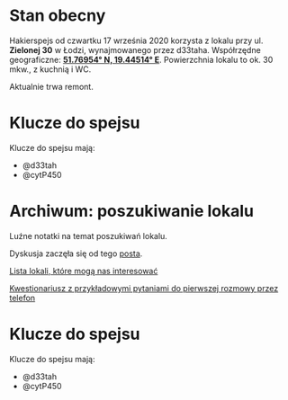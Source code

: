 # Stan obecny

Hakierspejs od czwartku 17 września 2020 korzysta z lokalu przy ul. **Zielonej 30** w Łodzi, wynajmowanego przez d33taha. Współrzędne geograficzne: [**51.76954° N, 19.44514° E**](https://www.openstreetmap.org/#map=19/51.76950/19.44489). Powierzchnia lokalu to ok. 30 mkw., z kuchnią i WC.

Aktualnie trwa remont.

# Klucze do spejsu

Klucze do spejsu mają:

* @d33tah
* @cytP450

# Archiwum: poszukiwanie lokalu

Luźne notatki na temat poszukiwań lokalu.

Dyskusja zaczęła się od tego [posta](https://lists.hackerspace.pl/pipermail/lodz/2020-March/000030.html).

[Lista lokali, które mogą nas interesować](https://pad.hs-ldz.pl/INGeKWWPRoun6LFkGfFZjA)

[Kwestionariusz z przykładowymi pytaniami do pierwszej rozmowy przez telefon](https://pad.hs-ldz.pl/s/ByqBEoxlP)

# Klucze do spejsu

Klucze do spejsu mają:

* @d33tah
* @cytP450